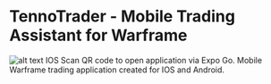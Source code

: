 # TennoTrader - Mobile Trading Assistant for Warframe
![alt text](https://qr.expo.dev/eas-update?updateId=f3b09640-590f-409f-a2bb-44b8e1943049&appScheme=exp&host=u.expo.dev)
IOS
Scan QR code to open application via Expo Go.
Mobile Warframe trading application created for IOS and Android.
